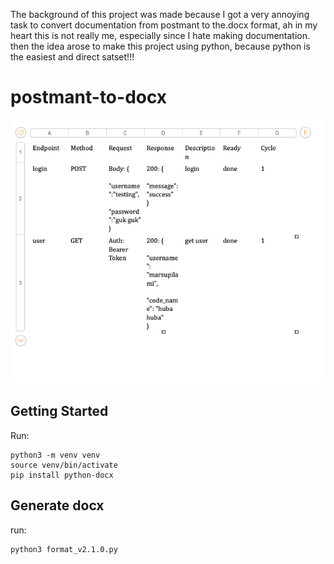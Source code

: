 The background of this project was made because I got a very annoying task to convert documentation from postmant to the.docx format, ah in my heart this is not really me, especially since I hate making documentation.
then the idea arose to make this project using python, because python is the easiest and direct satset!!!

# postmant-to-docx

<p align="center">
<a href="https://andiahmads.github.io/olive.cpostmant-to-docx/"><img src="./assets/sample.png"></a>
</p>

## Getting Started

Run:

```console
python3 -m venv venv
source venv/bin/activate
pip install python-docx
```

## Generate docx

run:

```console
python3 format_v2.1.0.py       
```
